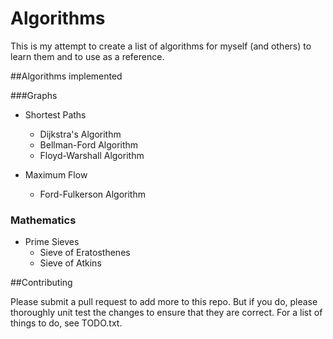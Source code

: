 Algorithms
========

This is my attempt to create a list of algorithms for myself (and others) to learn them and to use as a reference.

##Algorithms implemented

###Graphs
- Shortest Paths
    - Dijkstra's Algorithm
    - Bellman-Ford Algorithm
    - Floyd-Warshall Algorithm
    
- Maximum Flow
    - Ford-Fulkerson Algorithm

### Mathematics
- Prime Sieves
    - Sieve of Eratosthenes
    - Sieve of Atkins

##Contributing

Please submit a pull request to add more to this repo. But if you do, please thoroughly unit test the changes to ensure that they are correct. For a list of things to do, see TODO.txt.
